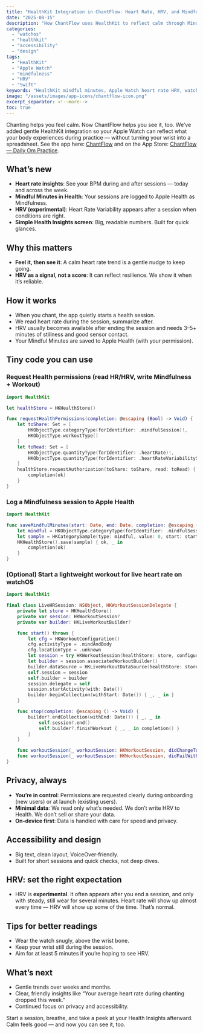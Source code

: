 ```yaml
---
title: "HealthKit Integration in ChantFlow: Heart Rate, HRV, and Mindful Minutes"
date: "2025-08-15"
description: "How ChantFlow uses HealthKit to reflect calm through Mindful Minutes, heart rate, and HRV (experimental) — with simple Swift snippets you can reuse."
categories:
  - "watchos"
  - "healthkit"
  - "accessibility"
  - "design"
tags:
  - "HealthKit"
  - "Apple Watch"
  - "mindfulness"
  - "HRV"
  - "Swift"
keywords: "HealthKit mindful minutes, Apple Watch heart rate HRV, watchOS HealthKit example, mindfulness app HealthKit, HRV SDNN, HKWorkoutSession mind and body"
image: "/assets/images/app-icons/chantflow-icon.png"
excerpt_separator: <!--more-->
toc: true
---
```


Chanting helps you feel calm. Now ChantFlow helps you see it, too. We’ve added gentle HealthKit integration so your Apple Watch can reflect what your body experiences during practice — without turning your wrist into a spreadsheet. See the app here: [ChantFlow](https://www.rshankar.com/chantflow/) and on the App Store: [ChantFlow — Daily Om Practice](https://apps.apple.com/us/app/chantflow-daily-om-practice/id6633438828).<!--more-->

## What’s new
- **Heart rate insights**: See your BPM during and after sessions — today and across the week.
- **Mindful Minutes in Health**: Your sessions are logged to Apple Health as Mindfulness.
- **HRV (experimental)**: Heart Rate Variability appears after a session when conditions are right.
- **Simple Health Insights screen**: Big, readable numbers. Built for quick glances.

## Why this matters
- **Feel it, then see it**: A calm heart rate trend is a gentle nudge to keep going.
- **HRV as a signal, not a score**: It can reflect resilience. We show it when it’s reliable.

## How it works
- When you chant, the app quietly starts a health session.
- We read heart rate during the session, summarize after.
- HRV usually becomes available after ending the session and needs 3–5+ minutes of stillness and good sensor contact.
- Your Mindful Minutes are saved to Apple Health (with your permission).

## Tiny code you can use

### Request Health permissions (read HR/HRV, write Mindfulness + Workout)
```swift
import HealthKit

let healthStore = HKHealthStore()

func requestHealthPermissions(completion: @escaping (Bool) -> Void) {
    let toShare: Set = [
        HKObjectType.categoryType(forIdentifier: .mindfulSession)!,
        HKObjectType.workoutType()
    ]
    let toRead: Set = [
        HKObjectType.quantityType(forIdentifier: .heartRate)!,
        HKObjectType.quantityType(forIdentifier: .heartRateVariabilitySDNN)!
    ]
    healthStore.requestAuthorization(toShare: toShare, read: toRead) { ok, _ in
        completion(ok)
    }
}
```

### Log a Mindfulness session to Apple Health
```swift
import HealthKit

func saveMindfulMinutes(start: Date, end: Date, completion: @escaping (Bool) -> Void) {
    let mindful = HKObjectType.categoryType(forIdentifier: .mindfulSession)!
    let sample = HKCategorySample(type: mindful, value: 0, start: start, end: end)
    HKHealthStore().save(sample) { ok, _ in
        completion(ok)
    }
}
```

### (Optional) Start a lightweight workout for live heart rate on watchOS
```swift
import HealthKit

final class LiveHRSession: NSObject, HKWorkoutSessionDelegate {
    private let store = HKHealthStore()
    private var session: HKWorkoutSession?
    private var builder: HKLiveWorkoutBuilder?

    func start() throws {
        let cfg = HKWorkoutConfiguration()
        cfg.activityType = .mindAndBody
        cfg.locationType = .unknown
        let session = try HKWorkoutSession(healthStore: store, configuration: cfg)
        let builder = session.associatedWorkoutBuilder()
        builder.dataSource = HKLiveWorkoutDataSource(healthStore: store, workoutConfiguration: cfg)
        self.session = session
        self.builder = builder
        session.delegate = self
        session.startActivity(with: Date())
        builder.beginCollection(withStart: Date()) { _, _ in }
    }

    func stop(completion: @escaping () -> Void) {
        builder?.endCollection(withEnd: Date()) { _, _ in
            self.session?.end()
            self.builder?.finishWorkout { _, _ in completion() }
        }
    }

    func workoutSession(_ workoutSession: HKWorkoutSession, didChangeTo toState: HKWorkoutSessionState, from fromState: HKWorkoutSessionState, date: Date) {}
    func workoutSession(_ workoutSession: HKWorkoutSession, didFailWithError error: Error) {}
}
```

## Privacy, always
- **You’re in control**: Permissions are requested clearly during onboarding (new users) or at launch (existing users).
- **Minimal data**: We read only what’s needed. We don’t write HRV to Health. We don’t sell or share your data.
- **On‑device first**: Data is handled with care for speed and privacy.

## Accessibility and design
- Big text, clean layout, VoiceOver‑friendly.
- Built for short sessions and quick checks, not deep dives.

## HRV: set the right expectation
- HRV is **experimental**. It often appears after you end a session, and only with steady, still wear for several minutes. Heart rate will show up almost every time — HRV will show up some of the time. That’s normal.

## Tips for better readings
- Wear the watch snugly, above the wrist bone.
- Keep your wrist still during the session.
- Aim for at least 5 minutes if you’re hoping to see HRV.

## What’s next
- Gentle trends over weeks and months.
- Clear, friendly insights like “Your average heart rate during chanting dropped this week.”
- Continued focus on privacy and accessibility.

Start a session, breathe, and take a peek at your Health Insights afterward. Calm feels good — and now you can see it, too.
